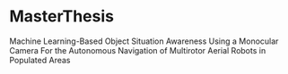# MasterThesis
Machine Learning-Based Object Situation
Awareness Using a Monocular Camera For
the Autonomous Navigation of Multirotor
Aerial Robots in Populated Areas
